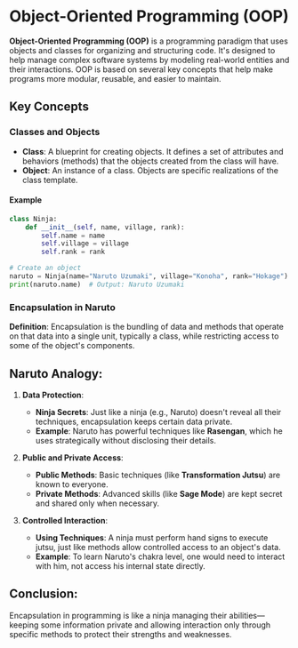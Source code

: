 # Object-Oriented Programming (OOP)

**Object-Oriented Programming (OOP)** is a programming paradigm that uses objects and classes for organizing and structuring code. It's designed to help manage complex software systems by modeling real-world entities and their interactions. OOP is based on several key concepts that help make programs more modular, reusable, and easier to maintain.

## Key Concepts

### Classes and Objects
- **Class**: A blueprint for creating objects. It defines a set of attributes and behaviors (methods) that the objects created from the class will have.
- **Object**: An instance of a class. Objects are specific realizations of the class template.

#### Example
```python
class Ninja:
    def __init__(self, name, village, rank):
        self.name = name
        self.village = village
        self.rank = rank

# Create an object
naruto = Ninja(name="Naruto Uzumaki", village="Konoha", rank="Hokage")
print(naruto.name)  # Output: Naruto Uzumaki
```
### Encapsulation in Naruto

**Definition**: Encapsulation is the bundling of data and methods that operate on that data into a single unit, typically a class, while restricting access to some of the object's components.

## Naruto Analogy:

1. **Data Protection**:
   - **Ninja Secrets**: Just like a ninja (e.g., Naruto) doesn't reveal all their techniques, encapsulation keeps certain data private.
   - **Example**: Naruto has powerful techniques like **Rasengan**, which he uses strategically without disclosing their details.

2. **Public and Private Access**:
   - **Public Methods**: Basic techniques (like **Transformation Jutsu**) are known to everyone.
   - **Private Methods**: Advanced skills (like **Sage Mode**) are kept secret and shared only when necessary.

3. **Controlled Interaction**:
   - **Using Techniques**: A ninja must perform hand signs to execute jutsu, just like methods allow controlled access to an object's data.
   - **Example**: To learn Naruto's chakra level, one would need to interact with him, not access his internal state directly.

## Conclusion:
Encapsulation in programming is like a ninja managing their abilities—keeping some information private and allowing interaction only through specific methods to protect their strengths and weaknesses.

